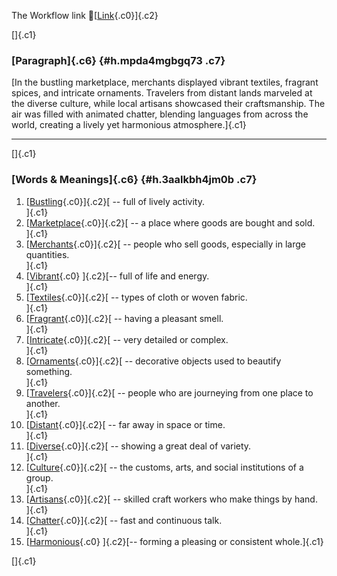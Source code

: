 The Workflow link
👏[[Link](https://www.google.com/url?q=http://www.google.com&sa=D&source=editors&ust=1761352792489646&usg=AOvVaw3jfRWDZHqw8B1fQSRWypTp){.c0}]{.c2}

[]{.c1}

### [Paragraph]{.c6} {#h.mpda4mgbgq73 .c7}

[In the bustling marketplace, merchants displayed vibrant textiles,
fragrant spices, and intricate ornaments. Travelers from distant lands
marveled at the diverse culture, while local artisans showcased their
craftsmanship. The air was filled with animated chatter, blending
languages from across the world, creating a lively yet harmonious
atmosphere.]{.c1}

------------------------------------------------------------------------

[]{.c1}

### [Words & Meanings]{.c6} {#h.3aalkbh4jm0b .c7}

1.  [[Bustling](https://www.google.com/url?q=http://www.google.com&sa=D&source=editors&ust=1761352792490684&usg=AOvVaw2QQa8t00owb-75mlGgHZn0){.c0}]{.c2}[ --
    full of lively activity.\
    ]{.c1}
2.  [[Marketplace](https://www.google.com/url?q=http://www.google.com&sa=D&source=editors&ust=1761352792490892&usg=AOvVaw0xTkeG47pv5IxxnNtT5zRf){.c0}]{.c2}[ --
    a place where goods are bought and sold.\
    ]{.c1}
3.  [[Merchants](https://www.google.com/url?q=http://www.google.com&sa=D&source=editors&ust=1761352792491104&usg=AOvVaw2XMDKLmYyrVLvoDUMAMzye){.c0}]{.c2}[ --
    people who sell goods, especially in large quantities.\
    ]{.c1}
4.  [[Vibrant](https://www.google.com/url?q=http://www.google.com&sa=D&source=editors&ust=1761352792491319&usg=AOvVaw1GaQn2lddSUu4_SBHmHbjI){.c0}
    ]{.c2}[-- full of life and energy.\
    ]{.c1}
5.  [[Textiles](https://www.google.com/url?q=http://www.google.com&sa=D&source=editors&ust=1761352792491521&usg=AOvVaw3EzhLW1PTKIz0smQGwME-Y){.c0}]{.c2}[ --
    types of cloth or woven fabric.\
    ]{.c1}
6.  [[Fragrant](https://www.google.com/url?q=http://www.google.com&sa=D&source=editors&ust=1761352792491696&usg=AOvVaw2vEVyhUxFe-68iMz9hwMeH){.c0}]{.c2}[ --
    having a pleasant smell.\
    ]{.c1}
7.  [[Intricate](https://www.google.com/url?q=http://www.google.com&sa=D&source=editors&ust=1761352792491863&usg=AOvVaw2I7h8DpT3ezEXbt5b0jAn0){.c0}]{.c2}[ --
    very detailed or complex.\
    ]{.c1}
8.  [[Ornaments](https://www.google.com/url?q=http://www.google.com&sa=D&source=editors&ust=1761352792492032&usg=AOvVaw1HB72vF25nq8j012JiWwBV){.c0}]{.c2}[ --
    decorative objects used to beautify something.\
    ]{.c1}
9.  [[Travelers](https://www.google.com/url?q=http://www.google.com&sa=D&source=editors&ust=1761352792492238&usg=AOvVaw3MwOOzLxxGEVjaAipiEDev){.c0}]{.c2}[ --
    people who are journeying from one place to another.\
    ]{.c1}
10. [[Distant](https://www.google.com/url?q=http://www.google.com&sa=D&source=editors&ust=1761352792492444&usg=AOvVaw1qoR1HYEonWwfAl6gKno00){.c0}]{.c2}[ --
    far away in space or time.\
    ]{.c1}
11. [[Diverse](https://www.google.com/url?q=http://www.google.com&sa=D&source=editors&ust=1761352792492609&usg=AOvVaw2ufPZPUxBe62ckDbrYvGl4){.c0}]{.c2}[ --
    showing a great deal of variety.\
    ]{.c1}
12. [[Culture](https://www.google.com/url?q=http://www.google.com&sa=D&source=editors&ust=1761352792492790&usg=AOvVaw2NBCkfb8o_Y_c9hAZiJP0f){.c0}]{.c2}[ --
    the customs, arts, and social institutions of a group.\
    ]{.c1}
13. [[Artisans](https://www.google.com/url?q=http://www.google.com&sa=D&source=editors&ust=1761352792493009&usg=AOvVaw2torhqmzuOShXB1DgCVsNk){.c0}]{.c2}[ --
    skilled craft workers who make things by hand.\
    ]{.c1}
14. [[Chatter](https://www.google.com/url?q=http://www.google.com&sa=D&source=editors&ust=1761352792493221&usg=AOvVaw3jdRYhi4PfDpl2FnZt95Us){.c0}]{.c2}[ --
    fast and continuous talk.\
    ]{.c1}
15. [[Harmonious](https://www.google.com/url?q=http://www.google.com&sa=D&source=editors&ust=1761352792493415&usg=AOvVaw3vuaKvPoly0sjl5bNqevOc){.c0}
    ]{.c2}[-- forming a pleasing or consistent whole.]{.c1}

[]{.c1}
